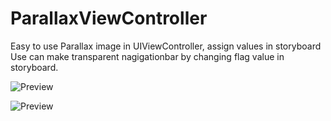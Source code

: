 # ParallaxViewController
Easy to use Parallax image in UIViewController, assign values in storyboard
Use can make transparent nagigationbar by changing flag value in storyboard.

![Preview](storyboard.gif)

![Preview](Parallex.gif)
